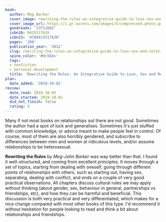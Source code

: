 ```yaml
---
book:
  author: Meg Barker
  cover_image: rewriting-the-rules-an-integrative-guide-to-love-sex-and-relationships.jpg
  cover_image_url: https://i.gr-assets.com/images/S/compressed.photo.goodreads.com/books/1355086097l/13711602._SX98_.jpg
  goodreads: '13711602'
  isbn10: 041551763X
  isbn13: '9780415517638'
  pages: '208'
  publication_year: '2012'
  slug: rewriting-the-rules-an-integrative-guide-to-love-sex-and-relationships
  spine_color: '#dc564c'
  tags:
  - nonfiction
  - personal-development
  title: 'Rewriting the Rules: An Integrative Guide to Love, Sex and Relationships'
plan:
  date_added: '2019-10-02'
review:
  date_read: 2019-10-05
  date_started: 2019-10-02
  did_not_finish: false
  rating: 4
---
```


Many if not most books on relationships out there are not good. Sometimes the author had a spot of luck and generalises. Sometimes it's just stuffed with common knowledge, or advice meant to make people feel in control. Of course, most of them are also horribly gendered, and subscribe to differences between men and women at ridiculous levels, and/or assume relationships to be heterosexual.

**Rewriting the Rules** by *Meg-John Barker* was way better than that. I found it well-structured, and coming from excellent principles. It moves through a set of topics, starting from dealing with oneself, going through different points of relationships with others, such as starting out, having sex, separating, dealing with conflict, and ends on a couple of very good practical observations. All chapters discuss cultural rules we may apply without thinking (about gender, sex, behaviour in general, partnerships vs friendships, etc), and how they can be harmful and beneficial. This discussion is both very practical and very differentiated, which makes for a nice change compared with most other books of this type. I'd recommend it without hesitation for people looking to read and think a bit about relationships and friendships.
